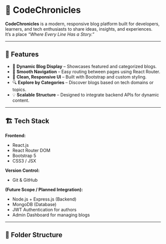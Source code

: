 # 📝 CodeChronicles

**CodeChronicles** is a modern, responsive blog platform built for developers, learners, and tech enthusiasts to share ideas, insights, and experiences.  
It’s a place *“Where Every Line Has a Story.”*

---

## 🚀 Features

- 📰 **Dynamic Blog Display** – Showcases featured and categorized blogs.  
- 🧭 **Smooth Navigation** – Easy routing between pages using React Router.  
- 🎨 **Clean, Responsive UI** – Built with Bootstrap and custom styling.  
- 🔍 **Explore by Categories** – Discover blogs based on tech domains or topics.  
- 💡 **Scalable Structure** – Designed to integrate backend APIs for dynamic content.

---

## 🏗️ Tech Stack

**Frontend:**
- React.js
- React Router DOM
- Bootstrap 5
- CSS3 / JSX

**Version Control:**
- Git & GitHub

**(Future Scope / Planned Integration):**
- Node.js + Express.js (Backend)
- MongoDB (Database)
- JWT Authentication for authors
- Admin Dashboard for managing blogs

---

## 📂 Folder Structure

